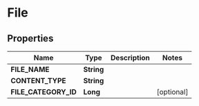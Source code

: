 
# File

## Properties
Name | Type | Description | Notes
------------ | ------------- | ------------- | -------------
**FILE_NAME** | **String** |  | 
**CONTENT_TYPE** | **String** |  | 
**FILE_CATEGORY_ID** | **Long** |  |  [optional]



